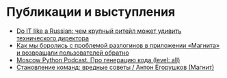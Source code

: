 # Публикации и выступления

* [Do IT like a Russian: чем крупный ритейл может удивить технического директора](https://habr.com/ru/company/magnit/blog/570992/)
* [Как мы боролись с проблемой разлогинов в приложении «Магнита» и возвращали пользователей обратно](https://habr.com/ru/company/magnit/blog/586022/)
* [Moscow Python Podcast. Про генерацию кода (level: all)](https://youtu.be/l8_30z34AQk)
* [Становление команд: вредные советы / Антон Егорушков (Магнит)](https://youtu.be/RpT6BUFDK6s)
